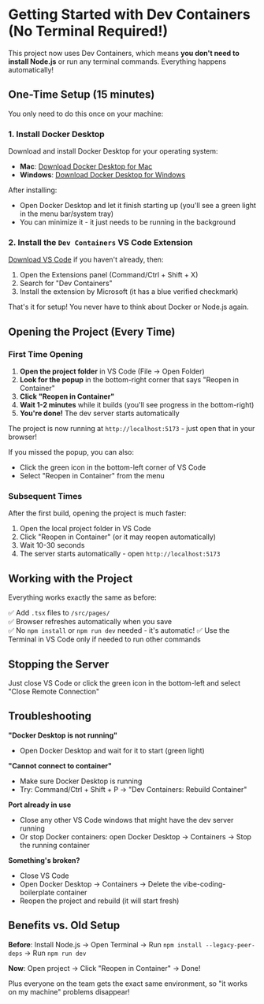 # Getting Started with Dev Containers (No Terminal Required!)

This project now uses Dev Containers, which means **you don't need to install Node.js** or run any terminal commands. Everything happens automatically!

## One-Time Setup (15 minutes)

You only need to do this once on your machine:

### 1. Install Docker Desktop

Download and install Docker Desktop for your operating system:

- **Mac**: [Download Docker Desktop for Mac](https://www.docker.com/products/docker-desktop/)
- **Windows**: [Download Docker Desktop for Windows](https://www.docker.com/products/docker-desktop/)

After installing:

- Open Docker Desktop and let it finish starting up (you'll see a green light in the menu bar/system tray)
- You can minimize it - it just needs to be running in the background

### 2. Install the `Dev Containers` VS Code Extension

[Download VS Code](https://code.visualstudio.com/download) if you haven't already, then:

1. Open the Extensions panel (Command/Ctrl + Shift + X)
2. Search for "Dev Containers"
3. Install the extension by Microsoft (it has a blue verified checkmark)

That's it for setup! You never have to think about Docker or Node.js again.

## Opening the Project (Every Time)

### First Time Opening

1. **Open the project folder** in VS Code (File → Open Folder)
2. **Look for the popup** in the bottom-right corner that says "Reopen in Container"
3. **Click "Reopen in Container"**
4. **Wait 1-2 minutes** while it builds (you'll see progress in the bottom-right)
5. **You're done!** The dev server starts automatically

The project is now running at `http://localhost:5173` - just open that in your browser!

If you missed the popup, you can also:

- Click the green icon in the bottom-left corner of VS Code
- Select "Reopen in Container" from the menu

### Subsequent Times

After the first build, opening the project is much faster:

1. Open the local project folder in VS Code
2. Click "Reopen in Container" (or it may reopen automatically)
3. Wait 10-30 seconds
4. The server starts automatically - open `http://localhost:5173`

## Working with the Project

Everything works exactly the same as before:

✅ Add `.tsx` files to `/src/pages/`  
✅ Browser refreshes automatically when you save  
✅ No `npm install` or `npm run dev` needed - it's automatic!
✅ Use the Terminal in VS Code only if needed to run other commands

## Stopping the Server

Just close VS Code or click the green icon in the bottom-left and select "Close Remote Connection"

## Troubleshooting

**"Docker Desktop is not running"**

- Open Docker Desktop and wait for it to start (green light)

**"Cannot connect to container"**

- Make sure Docker Desktop is running
- Try: Command/Ctrl + Shift + P → "Dev Containers: Rebuild Container"

**Port already in use**

- Close any other VS Code windows that might have the dev server running
- Or stop Docker containers: open Docker Desktop → Containers → Stop the running container

**Something's broken?**

- Close VS Code
- Open Docker Desktop → Containers → Delete the vibe-coding-boilerplate container
- Reopen the project and rebuild (it will start fresh)

## Benefits vs. Old Setup

**Before**: Install Node.js → Open Terminal → Run `npm install --legacy-peer-deps` → Run `npm run dev`

**Now**: Open project → Click "Reopen in Container" → Done!

Plus everyone on the team gets the exact same environment, so "it works on my machine" problems disappear!
